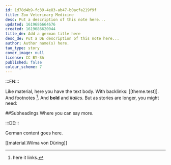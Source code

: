 ```yaml
---
id: 1d78d4b9-fc39-4e83-ab47-b0acfa219f9f
title: Zoo Veterinary Medicine
desc: Put a description of this note here...
updated: 1619686664676
created: 1619686620044
title_de: Add a german title here
desc_de: Put a DE description of this note here...
author: Author name(s) here.
tao_type: story
cover_image: null
license: CC BY-SA
published: false
colour_scheme: 7
---
```


:::EN:::

Like material, here you have the text body. With backlinks: [[theme.test]].
And footnotes [^footnote1].
And **bold** and _italics_.
But as stories are longer, you might need:

##Subheadings
Where you can say more.

[^footnote1]: here it links.

<!-- And this allows us to leave notes to the others that are not visible in the preview. -->

:::DE:::

German content goes here.

[[material.Wilma von Düring]]
